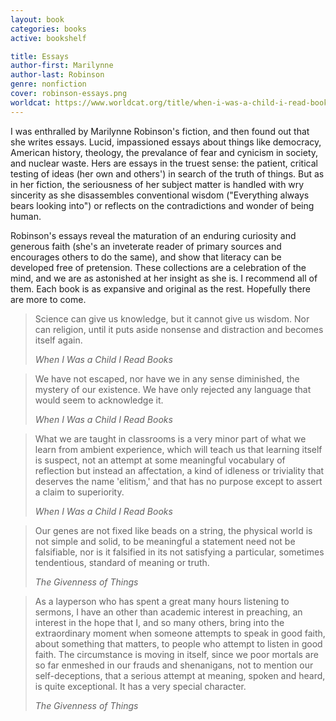 ```yaml
---
layout: book
categories: books
active: bookshelf

title: Essays
author-first: Marilynne
author-last: Robinson
genre: nonfiction
cover: robinson-essays.png
worldcat: https://www.worldcat.org/title/when-i-was-a-child-i-read-books/oclc/740628822
---
```


I was enthralled by Marilynne Robinson's fiction, and then found out that she writes essays. Lucid, impassioned essays about things like democracy, American history, theology, the prevalance of fear and cynicism in society, and nuclear waste. Hers are essays in the truest sense: the patient, critical testing of ideas (her own and others') in search of the truth of things. But as in her fiction, the seriousness of her subject matter is handled with wry sincerity as she disassembles conventional wisdom ("Everything always bears looking into") or reflects on the contradictions and wonder of being human.

Robinson's essays reveal the maturation of an enduring curiosity and generous faith (she's an inveterate reader of primary sources and encourages others to do the same), and show that literacy can be developed free of pretension. These collections are a celebration of the mind, and we are as astonished at her insight as she is. I recommend all of them. Each book is as expansive and original as the rest. Hopefully there are more to come.

<blockquote>
	<p>Science can give us knowledge, but it cannot give us wisdom. Nor can religion, until it puts aside nonsense and distraction and becomes itself again.</p>
	<cite><i>When I Was a Child I Read Books</i></cite>
</blockquote>

<blockquote>
	<p>We have not escaped, nor have we in any sense diminished, the mystery of our existence. We have only rejected any language that would seem to acknowledge it.</p>
	<cite><i>When I Was a Child I Read Books</i></cite>
</blockquote>

<blockquote>
	<p>What we are taught in classrooms is a very minor part of what we learn from ambient experience, which will teach us that learning itself is suspect, not an attempt at some meaningful vocabulary of reflection but instead an affectation, a kind of idleness or triviality that deserves the name 'elitism,' and that has no purpose except to assert a claim to superiority.</p>
	<cite><i>When I Was a Child I Read Books</i></cite>
</blockquote>

<blockquote>
	<p>Our genes are not fixed like beads on a string, the physical world is not simple and solid, to be meaningful a statement need not be falsifiable, nor is it falsified in its not satisfying a particular, sometimes tendentious, standard of meaning or truth.</p>
	<cite><i>The Givenness of Things</i></cite>
</blockquote>

<blockquote>
	<p>As a layperson who has spent a great many hours listening to sermons, I have an other than academic interest in preaching, an interest in the hope that I, and so many others, bring into the extraordinary moment when someone attempts to speak in good faith, about something that matters, to people who attempt to listen in good faith. The circumstance is moving in itself, since we poor mortals are so far enmeshed in our frauds and shenanigans, not to mention our self-deceptions, that a serious attempt at meaning, spoken and heard, is quite exceptional. It has a very special character.</p>
	<cite><i>The Givenness of Things</i></cite>
</blockquote>



